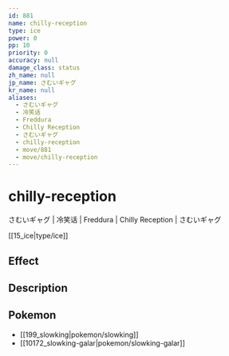 ```yaml
---
id: 881
name: chilly-reception
type: ice
power: 0
pp: 10
priority: 0
accuracy: null
damage_class: status
zh_name: null
jp_name: さむいギャグ
kr_name: null
aliases:
  - さむいギャグ
  - 冷笑话
  - Freddura
  - Chilly Reception
  - さむいギャグ
  - chilly-reception
  - move/881
  - move/chilly-reception
---
```

# chilly-reception
    
さむいギャグ | 冷笑话 | Freddura | Chilly Reception | さむいギャグ

[[15_ice|type/ice]]

## Effect



## Description



## Pokemon

- [[199_slowking|pokemon/slowking]]
- [[10172_slowking-galar|pokemon/slowking-galar]]

